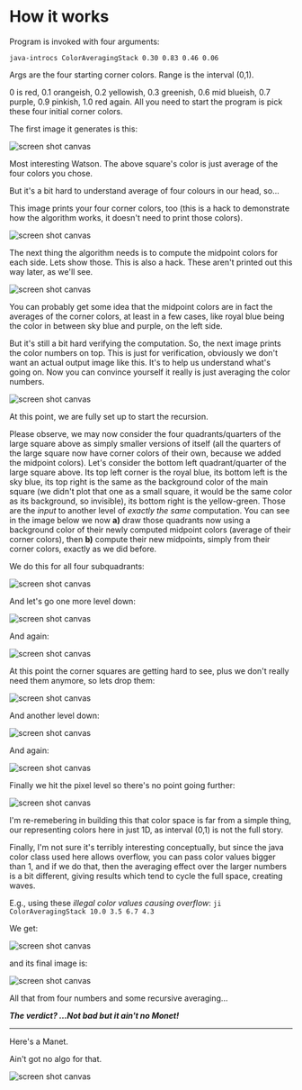 # How it works

Program is invoked with four arguments:

`java-introcs ColorAveragingStack 0.30 0.83 0.46 0.06`

Args are the four starting corner colors. Range is the interval (0,1).

0 is red, 0.1 orangeish, 0.2 yellowish, 0.3 greenish, 0.6 mid blueish, 
0.7 purple, 0.9 pinkish, 1.0 red again. All you need to start the program
is pick these four initial corner colors.

The first image it generates is this:

![screen shot canvas](output/stacks/i0.3-0.83-0.46-0.06--0.jpg?raw=true "")

Most interesting Watson. The above square's color is just average of the four colors you chose.

But it's a bit hard to understand average of four colours in our head, so...

This image prints your four corner colors, too (this is a hack to demonstrate
how the algorithm works, it doesn't need to print those colors).

![screen shot canvas](output/stacks/i0.3-0.83-0.46-0.06--0c.jpg?raw=true "")

The next thing the algorithm needs is to compute the midpoint colors for each
side. Lets show those. This is also a hack. These aren't printed out this way
later, as we'll see.

![screen shot canvas](output/stacks/i0.3-0.83-0.46-0.06--0cm.jpg?raw=true "")

You can probably get some idea that the midpoint colors are in fact the averages
of the corner colors, at least in a few cases, like royal blue being the color
in between sky blue and purple, on the left side.

But it's still a bit hard verifying the computation. So, the next image prints
the color numbers on top. This is just for verification, obviously we don't
want an actual output image like this. It's to help us understand what's going
on. Now you can convince yourself it really is just averaging the color numbers.

![screen shot canvas](output/stacks/i0.3-0.83-0.46-0.06--0cmt.jpg?raw=true "")

At this point, we are fully set up to start the recursion.

Please observe, we may now consider the four quadrants/quarters of the large square above
as simply smaller versions of itself (all the quarters of the large square now 
have corner colors of their own, because we added the midpoint colors).
Let's consider the bottom left quadrant/quarter of the large square above. 
Its top left corner is the royal blue, its bottom left is the sky blue, its top right
is the same as the background color of the main square (we didn't plot that one as a small
square, it would be the same color as its background, so invisible), its bottom right is 
the yellow-green. Those are the *input* to another level of *exactly the same* computation. 
You can see in the image below we now __a)__ draw those quadrants now
using a background color of their newly computed midpoint colors (average of their
corner colors), then __b)__ compute their new midpoints, simply from their corner colors,
exactly as we did before.

We do this for all four subquadrants:

![screen shot canvas](output/stacks/i0.3-0.83-0.46-0.06--1cm.jpg?raw=true "")

And let's go one more level down:

![screen shot canvas](output/stacks/i0.3-0.83-0.46-0.06--2cm.jpg?raw=true "")

And again:

![screen shot canvas](output/stacks/i0.3-0.83-0.46-0.06--3cm.jpg?raw=true "")

At this point the corner squares are getting hard to see, plus we don't really
need them anymore, so lets drop them:

![screen shot canvas](output/stacks/i0.3-0.83-0.46-0.06--4.jpg?raw=true "")

And another level down:

![screen shot canvas](output/stacks/i0.3-0.83-0.46-0.06--5.jpg?raw=true "")

And again:

![screen shot canvas](output/stacks/i0.3-0.83-0.46-0.06--6.jpg?raw=true "")

Finally we hit the pixel level so there's no point going further:

![screen shot canvas](output/stacks/i0.3-0.83-0.46-0.06--7.jpg?raw=true "")



I'm re-remebering in building this that color space is far from a simple thing,
our representing colors here in just 1D, as interval (0,1) is not the full story.


Finally,  I'm not sure it's terribly interesting conceptually, but since the java color
class used here allows overflow, you can pass color values bigger than 1, and 
if we do that, then the averaging effect over the larger numbers is a bit different,
giving results which tend to cycle the full space, creating waves.

E.g., using these _illegal color values causing overflow_: `ji ColorAveragingStack 10.0 3.5 6.7 4.3` 

We get:

![screen shot canvas](output/stacks/i10.0-3.5-6.7-4.3--0cmt.jpg?raw=true "")

and its final image is:

![screen shot canvas](output/stacks/i10.0-3.5-6.7-4.3--7.jpg?raw=true "")

All that from four numbers and some recursive averaging...

___The verdict? ...Not bad but it ain't no Monet!___

---

Here's a Manet.

Ain't got no algo for that.

![screen shot canvas](Manet.jpg?raw=true "")

